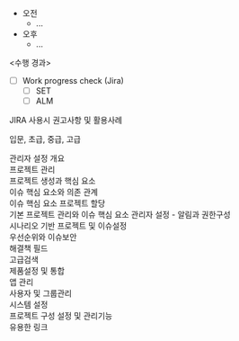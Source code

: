 - 오전
	- ...
- 오후
	- ...

<수행 경과>
- [ ] Work progress check (Jira)
	- [ ] SET
	- [ ] ALM

JIRA 사용시 권고사항 및 활용사례 

입문, 초급, 중급, 고급

관리자 설정 개요            
프로젝트 관리              
프로젝트 생성과 핵심 요소       
이슈 핵심 요소와 의존 관계      
이슈 핵심 요소 프로젝트 할당     
기본 프로젝트 관리와 이슈 핵심 요소 
관리자 설정 - 알림과 권한구성    
시나리오 기반 프로젝트 및 이슈설정  
우선순위와 이슈보안           
해결책 필드               
고급검색                 
제품설정 및 통합            
앱 관리                 
사용자 및 그룹관리           
시스템 설정               
프로젝트 구성 설정 및 관리기능    
유용한 링크               

